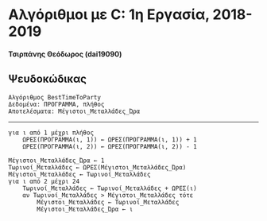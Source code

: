 # Αλγόριθμοι με C: 1η Εργασία, 2018-2019

#### Τσιρπάνης Θεόδωρος (dai19090)

## Ψευδοκώδικας

```
Αλγόριθμος BestTimeToParty
Δεδομένα: ΠΡΟΓΡΑΜΜΑ, πλήθος
Αποτελέσματα: Μέγιστοι_Μεταλλάδες_Ώρα
```
---
```
για ι από 1 μέχρι πλήθος
    ΩΡΕΣ(ΠΡΟΓΡΑΜΜΑ(ι, 1)) ← ΩΡΕΣ(ΠΡΟΓΡΑΜΜΑ(ι, 1)) + 1
    ΩΡΕΣ(ΠΡΟΓΡΑΜΜΑ(ι, 2)) ← ΩΡΕΣ(ΠΡΟΓΡΑΜΜΑ(ι, 2)) - 1

Μέγιστοι_Μεταλλάδες_Ώρα ← 1
Τωρινοί_Μεταλλάδες ← ΩΡΕΣ(Μέγιστοι_Μεταλλάδες_Ώρα)
Μέγιστοι_Μεταλλάδες ← Τωρινοί_Μεταλλάδες
για ι από 2 μέχρι 24
    Τωρινοί_Μεταλλάδες ← Τωρινοί_Μεταλλάδες + ΩΡΕΣ(ι)
    αν Τωρινοί_Μεταλλάδες > Μέγιστοι_Μεταλλάδες τότε
        Μέγιστοι_Μεταλλάδες ← Τωρινοί_Μεταλλάδες
        Μέγιστοι_Μεταλλάδες_Ώρα ← ι
```